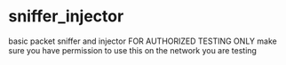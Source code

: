 # sniffer_injector
basic packet sniffer and injector
FOR AUTHORIZED TESTING ONLY
make sure you have permission to use this on the network you are testing
